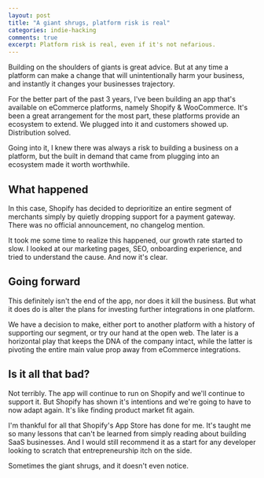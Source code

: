 ```yaml
---
layout: post
title: "A giant shrugs, platform risk is real"
categories: indie-hacking
comments: true
excerpt: Platform risk is real, even if it's not nefarious.
---
```


Building on the shoulders of giants is great advice. But at any time a platform can make a change that will unintentionally harm your business, and instantly it changes your businesses trajectory.

For the better part of the past 3 years, I've been building an app that's available on eCommerce platforms, namely Shopify & WooCommerce. It's been a great arrangement for the most part, these platforms provide an ecosystem to extend. We plugged into it and customers showed up. Distribution solved.

Going into it, I knew there was always a risk to building a business on a platform, but the built in demand that came from plugging into an ecosystem made it worth worthwhile.

## What happened

In this case, Shopify has decided to deprioritize an entire segment of merchants simply by quietly dropping support for a payment gateway. There was no official announcement, no changelog mention.

It took me some time to realize this happened, our growth rate started to slow. I looked at our marketing pages, SEO, onboarding experience, and tried to understand the cause. And now it's clear.

## Going forward

This definitely isn't the end of the app, nor does it kill the business. But what it does do is alter the plans for investing further integrations in one platform.

We have a decision to make, either port to another platform with a history of supporting our segment, or try our hand at the open web. The later is a horizontal play that keeps the DNA of the company intact, while the latter is pivoting the entire main value prop away from eCommerce integrations. 

## Is it all that bad?

Not terribly. The app will continue to run on Shopify and we'll continue to support it. But Shopify has shown it's intentions and we're going to have to now adapt again. It's like finding product market fit again.

I'm thankful for all that Shopify's App Store has done for me. It's taught me so many lessons that can't be learned from simply reading about building SaaS businesses. And I would still recommend it as a start for any developer looking to scratch that entrepreneurship itch on the side.

Sometimes the giant shrugs, and it doesn't even notice.












